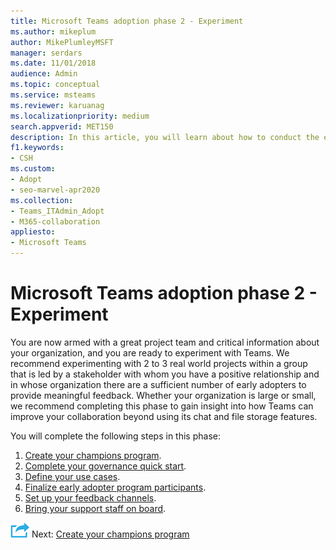 ```yaml
---
title: Microsoft Teams adoption phase 2 - Experiment
ms.author: mikeplum
author: MikePlumleyMSFT
manager: serdars
ms.date: 11/01/2018
audience: Admin
ms.topic: conceptual
ms.service: msteams
ms.reviewer: karuanag
ms.localizationpriority: medium
search.appverid: MET150
description: In this article, you will learn about how to conduct the experimental phase of Microsoft Teams adoption. 
f1.keywords:
- CSH
ms.custom: 
- Adopt
- seo-marvel-apr2020
ms.collection: 
- Teams_ITAdmin_Adopt
- M365-collaboration
appliesto: 
- Microsoft Teams
---
```



# Microsoft Teams adoption phase 2 - Experiment

You are now armed with a great project team and critical information about your organization, and you are ready to experiment with Teams. We recommend experimenting with 2 to 3 real world projects within a group that is led by a stakeholder with whom you have a positive relationship and in whose organization there are a sufficient number of early adopters to provide meaningful feedback. Whether your organization is large or small, we recommend completing this phase to gain insight into how Teams can improve your collaboration beyond using its chat and file storage features.  

You will complete the following steps in this phase:

1. [Create your champions program](teams-adoption-create-champions-program.md).
2. [Complete your governance quick start](teams-adoption-governance-quick-start.md).
3. [Define your use cases](teams-adoption-define-usage-scenarios.md).
4. [Finalize early adopter program participants](teams-adoption-onboard-early-adopters.md).
5. [Set up your feedback channels](teams-adoption-onboard-early-adopters.md#gather-feedback).
6. [Bring your support staff on board](teams-adoption-onboard-support.md).

![An icon representing the next step.](media/teams-adoption-next-icon.png) Next: [Create your champions program](teams-adoption-create-champions-program.md)
